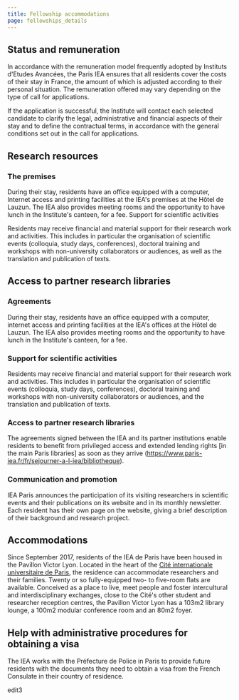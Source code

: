 ```yaml
---
title: Fellowship accommodations
page: fellowships_details
---
```

## Status and remuneration

In accordance with the remuneration model frequently adopted by Instituts d'Etudes Avancées, the Paris IEA ensures that all residents cover the costs of their stay in France, the amount of which is adjusted according to their personal situation. The remuneration offered may vary depending on the type of call for applications.

If the application is successful, the Institute will contact each selected candidate to clarify the legal, administrative and financial aspects of their stay and to define the contractual terms, in accordance with the general conditions set out in the call for applications.

## Research resources

### The premises

During their stay, residents have an office equipped with a computer, Internet access and printing facilities at the IEA's premises at the Hôtel de Lauzun. The IEA also provides meeting rooms and the opportunity to have lunch in the Institute's canteen, for a fee.
Support for scientific activities

Residents may receive financial and material support for their research work and activities. This includes in particular the organisation of scientific events (colloquia, study days, conferences), doctoral training and workshops with non-university collaborators or audiences, as well as the translation and publication of texts.

## Access to partner research libraries

### Agreements

During their stay, residents have an office equipped with a computer, internet access and printing facilities at the IEA's offices at the Hôtel de Lauzun. The IEA also provides meeting rooms and the opportunity to have lunch in the Institute's canteen, for a fee.

### Support for scientific activities

Residents may receive financial and material support for their research work and activities. This includes in particular the organisation of scientific events (colloquia, study days, conferences), doctoral training and workshops with non-university collaborators or audiences, and the translation and publication of texts.

### Access to partner research libraries

The agreements signed between the IEA and its partner institutions enable residents to benefit from privileged access and extended lending rights \[in the main Paris libraries] as soon as they arrive (https://www.paris-iea.fr/fr/sejourner-a-l-iea/bibliotheque).

### Communication and promotion

IEA Paris announces the participation of its visiting researchers in scientific events and their publications on its website and in its monthly newsletter. Each resident has their own page on the website, giving a brief description of their background and research project.

## Accommodations

Since September 2017, residents of the IEA de Paris have been housed in the Pavillon Victor Lyon. Located in the heart of the [Cité internationale universitaire de Paris](http://www.ciup.fr/), the residence can accommodate researchers and their families. Twenty or so fully-equipped two- to five-room flats are available.
Conceived as a place to live, meet people and foster intercultural and interdisciplinary exchanges, close to the Cité's other student and researcher reception centres, the Pavillon Victor Lyon has a 103m2 library lounge, a 100m2 modular conference room and an 80m2 foyer.

## Help with administrative procedures for obtaining a visa

The IEA works with the Préfecture de Police in Paris to provide future residents with the documents they need to obtain a visa from the French Consulate in their country of residence.

edit3